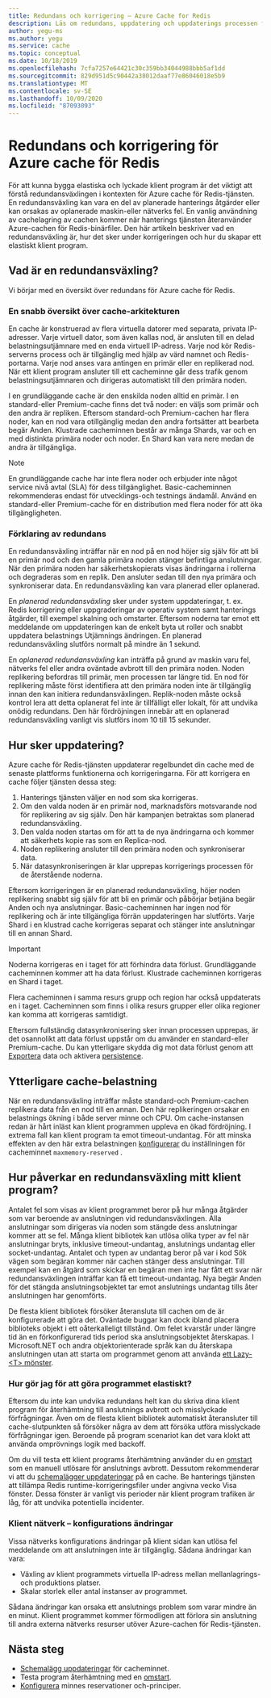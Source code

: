 ```yaml
---
title: Redundans och korrigering – Azure Cache for Redis
description: Läs om redundans, uppdatering och uppdaterings processen för Azure cache för Redis.
author: yegu-ms
ms.author: yegu
ms.service: cache
ms.topic: conceptual
ms.date: 10/18/2019
ms.openlocfilehash: 7cfa7257e64421c30c359bb34044988bbb5af1dd
ms.sourcegitcommit: 829d951d5c90442a38012daaf77e86046018e5b9
ms.translationtype: MT
ms.contentlocale: sv-SE
ms.lasthandoff: 10/09/2020
ms.locfileid: "87093093"
---
```

# <a name="failover-and-patching-for-azure-cache-for-redis"></a>Redundans och korrigering för Azure cache för Redis

För att kunna bygga elastiska och lyckade klient program är det viktigt att förstå redundansväxlingen i kontexten för Azure cache för Redis-tjänsten. En redundansväxling kan vara en del av planerade hanterings åtgärder eller kan orsakas av oplanerade maskin-eller nätverks fel. En vanlig användning av cachelagring av cachen kommer när hanterings tjänsten återanvänder Azure-cachen för Redis-binärfiler. Den här artikeln beskriver vad en redundansväxling är, hur det sker under korrigeringen och hur du skapar ett elastiskt klient program.

## <a name="what-is-a-failover"></a>Vad är en redundansväxling?

Vi börjar med en översikt över redundans för Azure cache för Redis.

### <a name="a-quick-summary-of-cache-architecture"></a>En snabb översikt över cache-arkitekturen

En cache är konstruerad av flera virtuella datorer med separata, privata IP-adresser. Varje virtuell dator, som även kallas nod, är ansluten till en delad belastningsutjämnare med en enda virtuell IP-adress. Varje nod kör Redis-serverns process och är tillgänglig med hjälp av värd namnet och Redis-portarna. Varje nod anses vara antingen en primär eller en replikerad nod. När ett klient program ansluter till ett cacheminne går dess trafik genom belastningsutjämnaren och dirigeras automatiskt till den primära noden.

I en grundläggande cache är den enskilda noden alltid en primär. I en standard-eller Premium-cache finns det två noder: en väljs som primär och den andra är repliken. Eftersom standard-och Premium-cachen har flera noder, kan en nod vara otillgänglig medan den andra fortsätter att bearbeta begär Anden. Klustrade cacheminnen består av många Shards, var och en med distinkta primära noder och noder. En Shard kan vara nere medan de andra är tillgängliga.

> [!NOTE]
> En grundläggande cache har inte flera noder och erbjuder inte något service nivå avtal (SLA) för dess tillgänglighet. Basic-cacheminnen rekommenderas endast för utvecklings-och testnings ändamål. Använd en standard-eller Premium-cache för en distribution med flera noder för att öka tillgängligheten.

### <a name="explanation-of-a-failover"></a>Förklaring av redundans

En redundansväxling inträffar när en nod på en nod höjer sig själv för att bli en primär nod och den gamla primära noden stänger befintliga anslutningar. När den primära noden har säkerhetskopierats visas ändringarna i rollerna och degraderas som en replik. Den ansluter sedan till den nya primära och synkroniserar data. En redundansväxling kan vara planerad eller oplanerad.

En *planerad redundansväxling* sker under system uppdateringar, t. ex. Redis korrigering eller uppgraderingar av operativ system samt hanterings åtgärder, till exempel skalning och omstarter. Eftersom noderna tar emot ett meddelande om uppdateringen kan de enkelt byta ut roller och snabbt uppdatera belastnings Utjämnings ändringen. En planerad redundansväxling slutförs normalt på mindre än 1 sekund.

En *oplanerad redundansväxling* kan inträffa på grund av maskin varu fel, nätverks fel eller andra oväntade avbrott till den primära noden. Noden replikering befordras till primär, men processen tar längre tid. En nod för replikering måste först identifiera att den primära noden inte är tillgänglig innan den kan initiera redundansväxlingen. Replik-noden måste också kontrol lera att detta oplanerat fel inte är tillfälligt eller lokalt, för att undvika onödig redundans. Den här fördröjningen innebär att en oplanerad redundansväxling vanligt vis slutförs inom 10 till 15 sekunder.

## <a name="how-does-patching-occur"></a>Hur sker uppdatering?

Azure cache för Redis-tjänsten uppdaterar regelbundet din cache med de senaste plattforms funktionerna och korrigeringarna. För att korrigera en cache följer tjänsten dessa steg:

1. Hanterings tjänsten väljer en nod som ska korrigeras.
1. Om den valda noden är en primär nod, marknadsförs motsvarande nod för replikering av sig själv. Den här kampanjen betraktas som planerad redundansväxling.
1. Den valda noden startas om för att ta de nya ändringarna och kommer att säkerhets kopie ras som en Replica-nod.
1. Noden replikering ansluter till den primära noden och synkroniserar data.
1. När datasynkroniseringen är klar upprepas korrigerings processen för de återstående noderna.

Eftersom korrigeringen är en planerad redundansväxling, höjer noden replikering snabbt sig själv för att bli en primär och påbörjar betjäna begär Anden och nya anslutningar. Basic-cacheminnen har ingen nod för replikering och är inte tillgängliga förrän uppdateringen har slutförts. Varje Shard i en klustrad cache korrigeras separat och stänger inte anslutningar till en annan Shard.

> [!IMPORTANT]
> Noderna korrigeras en i taget för att förhindra data förlust. Grundläggande cacheminnen kommer att ha data förlust. Klustrade cacheminnen korrigeras en Shard i taget.

Flera cacheminnen i samma resurs grupp och region har också uppdaterats en i taget.  Cacheminnen som finns i olika resurs grupper eller olika regioner kan komma att korrigeras samtidigt.

Eftersom fullständig datasynkronisering sker innan processen upprepas, är det osannolikt att data förlust uppstår om du använder en standard-eller Premium-cache. Du kan ytterligare skydda dig mot data förlust genom att [Exportera](cache-how-to-import-export-data.md#export) data och aktivera [persistence](cache-how-to-premium-persistence.md).

## <a name="additional-cache-load"></a>Ytterligare cache-belastning

När en redundansväxling inträffar måste standard-och Premium-cachen replikera data från en nod till en annan. Den här replikeringen orsakar en belastnings ökning i både server minne och CPU. Om cache-instansen redan är hårt inläst kan klient programmen uppleva en ökad fördröjning. I extrema fall kan klient program ta emot timeout-undantag. För att minska effekten av den här extra belastningen [konfigurerar](cache-configure.md#memory-policies) du inställningen för cacheminnet `maxmemory-reserved` .

## <a name="how-does-a-failover-affect-my-client-application"></a>Hur påverkar en redundansväxling mitt klient program?

Antalet fel som visas av klient programmet beror på hur många åtgärder som var beroende av anslutningen vid redundansväxlingen. Alla anslutningar som dirigeras via noden som stängde dess anslutningar kommer att se fel. Många klient bibliotek kan utlösa olika typer av fel när anslutningar bryts, inklusive timeout-undantag, anslutnings undantag eller socket-undantag. Antalet och typen av undantag beror på var i kod Sök vägen som begäran kommer när cachen stänger dess anslutningar. Till exempel kan en åtgärd som skickar en begäran men inte har fått ett svar när redundansväxlingen inträffar kan få ett timeout-undantag. Nya begär Anden för det stängda anslutningsobjektet tar emot anslutnings undantag tills åter anslutningen har genomförts.

De flesta klient bibliotek försöker återansluta till cachen om de är konfigurerade att göra det. Oväntade buggar kan dock ibland placera biblioteks objekt i ett oåterkalleligt tillstånd. Om felet kvarstår under längre tid än en förkonfigurerad tids period ska anslutningsobjektet återskapas. I Microsoft.NET och andra objektorienterade språk kan du återskapa anslutningen utan att starta om programmet genom att använda [ett Lazy- \<T\> mönster](https://gist.github.com/JonCole/925630df72be1351b21440625ff2671f#reconnecting-with-lazyt-pattern).

### <a name="how-do-i-make-my-application-resilient"></a>Hur gör jag för att göra programmet elastiskt?

Eftersom du inte kan undvika redundans helt kan du skriva dina klient program för återhämtning till anslutnings avbrott och misslyckade förfrågningar. Även om de flesta klient bibliotek automatiskt återansluter till cache-slutpunkten så försöker några av dem att försöka utföra misslyckade förfrågningar igen. Beroende på program scenariot kan det vara klokt att använda omprövnings logik med backoff.

Om du vill testa ett klient programs återhämtning använder du en [omstart](cache-administration.md#reboot) som en manuell utlösare för anslutnings avbrott. Dessutom rekommenderar vi att du [schemalägger uppdateringar](cache-administration.md#schedule-updates) på en cache. Be hanterings tjänsten att tillämpa Redis runtime-korrigeringsfiler under angivna vecko Visa fönster. Dessa fönster är vanligt vis perioder när klient program trafiken är låg, för att undvika potentiella incidenter.

### <a name="client-network-configuration-changes"></a>Klient nätverk – konfigurations ändringar

Vissa nätverks konfigurations ändringar på klient sidan kan utlösa fel meddelande om att anslutningen inte är tillgänglig. Sådana ändringar kan vara:

- Växling av klient programmets virtuella IP-adress mellan mellanlagrings-och produktions platser.
- Skalar storlek eller antal instanser av programmet.

Sådana ändringar kan orsaka ett anslutnings problem som varar mindre än en minut. Klient programmet kommer förmodligen att förlora sin anslutning till andra externa nätverks resurser utöver Azure-cachen för Redis-tjänsten.

## <a name="next-steps"></a>Nästa steg

- [Schemalägg uppdateringar](cache-administration.md#schedule-updates) för cacheminnet.
- Testa program återhämtning med en [omstart](cache-administration.md#reboot).
- [Konfigurera](cache-configure.md#memory-policies) minnes reservationer och-principer.
